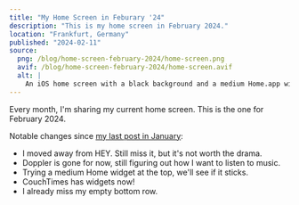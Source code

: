 ```yaml
---
title: "My Home Screen in Feburary '24"
description: "This is my home screen in February 2024."
location: "Frankfurt, Germany"
published: "2024-02-11"
source:
  png: /blog/home-screen-february-2024/home-screen.png
  avif: /blog/home-screen-february-2024/home-screen.avif
  alt: |
    An iOS home screen with a black background and a medium Home.app widget at the top, showing 8 devices or scenes. Then there's a small CouchTimes widget showing the next unwatched episode of Sex Education. After that comes three rows of apps: Gentler Streak, Obsidian, WhatsApp, Signal, Music, BeReal, YNAB, Photos, Overcast, Calendar, Mail and Camera. The Dock has three apps: Safari, Messages and OmniFocus.
---
```


Every month, I'm sharing my current home screen.
This is the one for February 2024.

<!-- more -->

Notable changes since [my last post in January](/home-screens/2024-01):

- I moved away from HEY. Still miss it, but it's not worth the drama.
- Doppler is gone for now, still figuring out how I want to listen to music.
- Trying a medium Home widget at the top, we'll see if it sticks.
- CouchTimes has widgets now!
- I already miss my empty bottom row.

